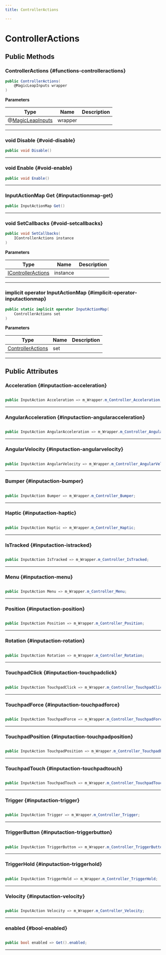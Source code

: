 ```yaml
---
title: ControllerActions

---
```


# ControllerActions










## Public Methods

###  ControllerActions {#functions-controlleractions}

```csharp
public ControllerActions(
    @MagicLeapInputs wrapper
)
```


**Parameters**

| Type | Name  | Description  | 
|--|--|--|
| @[MagicLeapInputs](/versioned_docs/version-03-Jan-2023/unity-api/api/Classes/MagicLeapInputs/MagicLeapInputs.md) |wrapper||






-----------

### void Disable {#void-disable}

```csharp
public void Disable()
```






-----------

### void Enable {#void-enable}

```csharp
public void Enable()
```






-----------

### InputActionMap Get {#inputactionmap-get}

```csharp
public InputActionMap Get()
```






-----------

### void SetCallbacks {#void-setcallbacks}

```csharp
public void SetCallbacks(
    IControllerActions instance
)
```


**Parameters**

| Type | Name  | Description  | 
|--|--|--|
| [IControllerActions](/versioned_docs/version-03-Jan-2023/unity-api/api/Classes/MagicLeapInputs/MagicLeapInputs.IControllerActions.md) |instance||






-----------

### implicit operator InputActionMap {#implicit-operator-inputactionmap}

```csharp
public static implicit operator InputActionMap(
    ControllerActions set
)
```


**Parameters**

| Type | Name  | Description  | 
|--|--|--|
| [ControllerActions](/versioned_docs/version-03-Jan-2023/unity-api/api/Classes/MagicLeapInputs/MagicLeapInputs.ControllerActions.md) |set||






-----------

## Public Attributes

### Acceleration {#inputaction-acceleration}

```csharp

public InputAction Acceleration => m_Wrapper.m_Controller_Acceleration;

```






-----------

### AngularAcceleration {#inputaction-angularacceleration}

```csharp

public InputAction AngularAcceleration => m_Wrapper.m_Controller_AngularAcceleration;

```






-----------

### AngularVelocity {#inputaction-angularvelocity}

```csharp

public InputAction AngularVelocity => m_Wrapper.m_Controller_AngularVelocity;

```






-----------

### Bumper {#inputaction-bumper}

```csharp

public InputAction Bumper => m_Wrapper.m_Controller_Bumper;

```






-----------

### Haptic {#inputaction-haptic}

```csharp

public InputAction Haptic => m_Wrapper.m_Controller_Haptic;

```






-----------

### IsTracked {#inputaction-istracked}

```csharp

public InputAction IsTracked => m_Wrapper.m_Controller_IsTracked;

```






-----------

### Menu {#inputaction-menu}

```csharp

public InputAction Menu => m_Wrapper.m_Controller_Menu;

```






-----------

### Position {#inputaction-position}

```csharp

public InputAction Position => m_Wrapper.m_Controller_Position;

```






-----------

### Rotation {#inputaction-rotation}

```csharp

public InputAction Rotation => m_Wrapper.m_Controller_Rotation;

```






-----------

### TouchpadClick {#inputaction-touchpadclick}

```csharp

public InputAction TouchpadClick => m_Wrapper.m_Controller_TouchpadClick;

```






-----------

### TouchpadForce {#inputaction-touchpadforce}

```csharp

public InputAction TouchpadForce => m_Wrapper.m_Controller_TouchpadForce;

```






-----------

### TouchpadPosition {#inputaction-touchpadposition}

```csharp

public InputAction TouchpadPosition => m_Wrapper.m_Controller_TouchpadPosition;

```






-----------

### TouchpadTouch {#inputaction-touchpadtouch}

```csharp

public InputAction TouchpadTouch => m_Wrapper.m_Controller_TouchpadTouch;

```






-----------

### Trigger {#inputaction-trigger}

```csharp

public InputAction Trigger => m_Wrapper.m_Controller_Trigger;

```






-----------

### TriggerButton {#inputaction-triggerbutton}

```csharp

public InputAction TriggerButton => m_Wrapper.m_Controller_TriggerButton;

```






-----------

### TriggerHold {#inputaction-triggerhold}

```csharp

public InputAction TriggerHold => m_Wrapper.m_Controller_TriggerHold;

```






-----------

### Velocity {#inputaction-velocity}

```csharp

public InputAction Velocity => m_Wrapper.m_Controller_Velocity;

```






-----------

### enabled {#bool-enabled}

```csharp

public bool enabled => Get().enabled;

```






-----------

